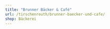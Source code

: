 ```yaml
---
title: "Brunner Bäcker & Café"
url: /tirschenreuth/brunner-baecker-und-cafe/
shop: Bäckerei
---
```

